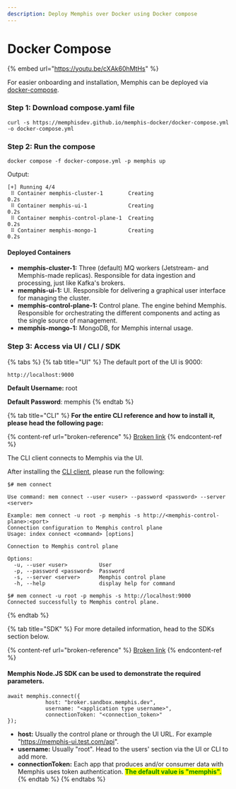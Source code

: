 ```yaml
---
description: Deploy Memphis over Docker using Docker compose
---
```


# Docker Compose

{% embed url="https://youtu.be/cXAk60hMtHs" %}

For easier onboarding and installation, Memphis can be deployed via [docker-compose](https://docs.docker.com/compose/).

### Step 1: Download compose.yaml file

```
curl -s https://memphisdev.github.io/memphis-docker/docker-compose.yml -o docker-compose.yml
```

### Step 2: Run the compose

```
docker compose -f docker-compose.yml -p memphis up
```

Output:

```
[+] Running 4/4
 ⠿ Container memphis-cluster-1        Creating                                                      0.2s
 ⠿ Container memphis-ui-1             Creating                                                      0.2s
 ⠿ Container memphis-control-plane-1  Creating                                                      0.2s
 ⠿ Container memphis-mongo-1          Creating                                                      0.2s
```

#### Deployed Containers

* **memphis-cluster-1:** Three (default) MQ workers (Jetstream- and Memphis-made replicas). Responsible for data ingestion and processing, just like Kafka's brokers.
* **memphis-ui-1:** UI. Responsible for delivering a graphical user interface for managing the cluster.
* **memphis-control-plane-1:** Control plane. The engine behind Memphis. Responsible for orchestrating the different components and acting as the single source of management.
* **memphis-mongo-1:** MongoDB, for Memphis internal usage.

### Step 3: Access via UI / CLI / SDK

{% tabs %}
{% tab title="UI" %}
The default port of the UI is 9000:

```
http://localhost:9000
```

**Default Username:** root

**Default Password**: memphis
{% endtab %}

{% tab title="CLI" %}
**For the entire CLI reference and how to install it, please head the following page:**

{% content-ref url="broken-reference" %}
[Broken link](broken-reference)
{% endcontent-ref %}



The CLI client connects to Memphis via the UI.

After installing the [CLI client](broken-reference), please run the following:

```
$# mem connect

Use command: mem connect --user <user> --password <password> --server <server>

Example: mem connect -u root -p memphis -s http://<memphis-control-plane>:<port>
Connection configuration to Memphis control plane
Usage: index connect <command> [options]

Connection to Memphis control plane

Options:
  -u, --user <user>          User
  -p, --password <password>  Password
  -s, --server <server>      Memphis control plane
  -h, --help                 display help for command
```



```
$# mem connect -u root -p memphis -s http://localhost:9000
Connected successfully to Memphis control plane.
```
{% endtab %}

{% tab title="SDK" %}
For more detailed information, head to the SDKs section below.

{% content-ref url="broken-reference" %}
[Broken link](broken-reference)
{% endcontent-ref %}

####

#### Memphis Node.JS SDK can be used to demonstrate the required parameters.

```
await memphis.connect({
            host: "broker.sandbox.memphis.dev",
            username: "<application type username>",
            connectionToken: "<connection_token>"
});
```

* **host:** Usually the control plane or through the UI URL. For example "https://memphis-ui.test.com/api".
* **username:** Usually "root". Head to the users' section via the UI or CLI to add more.
* **connectionToken:** Each app that produces and/or consumer data with Memphis uses token authentication. <mark style="color:green;">**The default value is "memphis".**</mark>
{% endtab %}
{% endtabs %}
